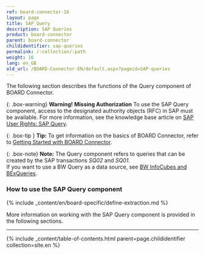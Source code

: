 ```yaml
---
ref: board-connector-16
layout: page
title: SAP Query
description: SAP Queries
product: board-connector
parent: board-connector
childidentifier: sap-queries
permalink: /:collection/:path
weight: 16
lang: en_GB
old_url: /BOARD-Connector-EN/default.aspx?pageid=SAP-queries
---
```

The following section describes the functions of the Query component of BOARD Connector. <br>

{: .box-warning}
**Warning!** **Missing Authorization**
To use the SAP Query component, access to the designated authority objects (RFC) in SAP must be available.
For more information, see the knowledge base article on [SAP User Rights: SAP Query](https://kb.theobald-software.com/sap/authority-objects-sap-user-rights#sap-query).

{: .box-tip }
**Tip:** To get information on the basics of BOARD Connector, refer to [Getting Started with BOARD Connector](./getting-started).

{: .box-note}
**Note:** The Query component refers to queries that can be created by the SAP transactions *SQ02* and *SQ01*.<br>
If you want to use a BW Query as a data source, see [BW InfoCubes and BExQueries](./bw-infocubes-and-bex-queries). 

### How to use the SAP Query component
{% include _content/en/board-specific/define-extraction.md %}

More information on working with the SAP Query component is provided in the following sections.

---

{% include _content/table-of-contents.html parent=page.childidentifier collection=site.en %}
